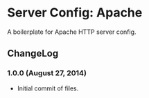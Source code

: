 Server Config: Apache
=====================

A boilerplate for Apache HTTP server config.

ChangeLog
---------

### 1.0.0 (August 27, 2014)
* Initial commit of files.